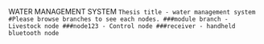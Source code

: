 WATER MANAGEMENT SYSTEM
``Thesis title - water management system
#Please browse branches to see each nodes.
###module branch - Livestock node
###node123 - Control node
###receiver - handheld bluetooth node
``
